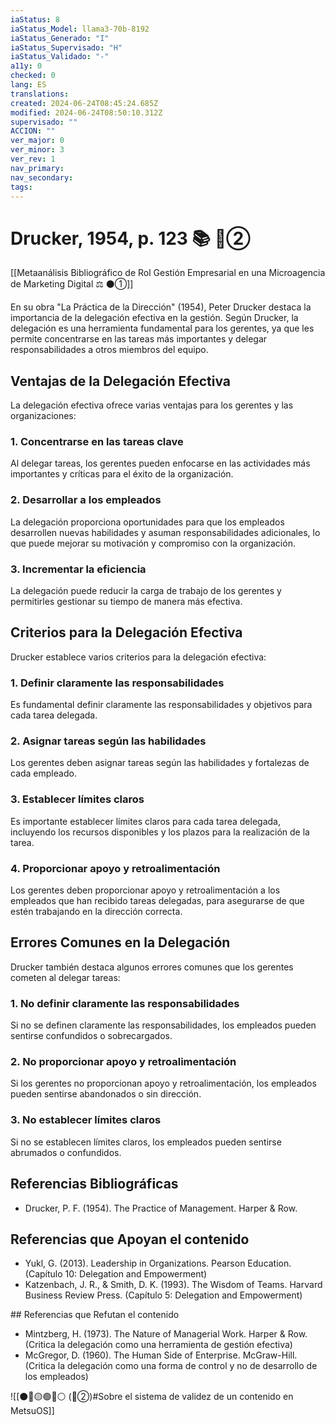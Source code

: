 ```yaml
---
iaStatus: 8
iaStatus_Model: llama3-70b-8192
iaStatus_Generado: "I"
iaStatus_Supervisado: "H"
iaStatus_Validado: "-"
a11y: 0
checked: 0
lang: ES
translations: 
created: 2024-06-24T08:45:24.685Z
modified: 2024-06-24T08:50:10.312Z
supervisado: ""
ACCION: ""
ver_major: 0
ver_minor: 3
ver_rev: 1
nav_primary: 
nav_secondary: 
tags:
---
```

# Drucker, 1954, p. 123 📚 🔴②

[[Metaanálisis Bibliográfico de Rol Gestión Empresarial en una Microagencia de Marketing Digital ⚖️ ⚫①]]

En su obra "La Práctica de la Dirección" (1954), Peter Drucker destaca la importancia de la delegación efectiva en la gestión. Según Drucker, la delegación es una herramienta fundamental para los gerentes, ya que les permite concentrarse en las tareas más importantes y delegar responsabilidades a otros miembros del equipo.

## Ventajas de la Delegación Efectiva

La delegación efectiva ofrece varias ventajas para los gerentes y las organizaciones:

### 1. Concentrarse en las tareas clave

Al delegar tareas, los gerentes pueden enfocarse en las actividades más importantes y críticas para el éxito de la organización.

### 2. Desarrollar a los empleados

La delegación proporciona oportunidades para que los empleados desarrollen nuevas habilidades y asuman responsabilidades adicionales, lo que puede mejorar su motivación y compromiso con la organización.

### 3. Incrementar la eficiencia

La delegación puede reducir la carga de trabajo de los gerentes y permitirles gestionar su tiempo de manera más efectiva.

## Criterios para la Delegación Efectiva

Drucker establece varios criterios para la delegación efectiva:

### 1. Definir claramente las responsabilidades

Es fundamental definir claramente las responsabilidades y objetivos para cada tarea delegada.

### 2. Asignar tareas según las habilidades

Los gerentes deben asignar tareas según las habilidades y fortalezas de cada empleado.

### 3. Establecer límites claros

Es importante establecer límites claros para cada tarea delegada, incluyendo los recursos disponibles y los plazos para la realización de la tarea.

### 4. Proporcionar apoyo y retroalimentación

Los gerentes deben proporcionar apoyo y retroalimentación a los empleados que han recibido tareas delegadas, para asegurarse de que estén trabajando en la dirección correcta.

## Errores Comunes en la Delegación

Drucker también destaca algunos errores comunes que los gerentes cometen al delegar tareas:

### 1. No definir claramente las responsabilidades

Si no se definen claramente las responsabilidades, los empleados pueden sentirse confundidos o sobrecargados.

### 2. No proporcionar apoyo y retroalimentación

Si los gerentes no proporcionan apoyo y retroalimentación, los empleados pueden sentirse abandonados o sin dirección.

### 3. No establecer límites claros

Si no se establecen límites claros, los empleados pueden sentirse abrumados o confundidos.

## Referencias Bibliográficas

* Drucker, P. F. (1954). The Practice of Management. Harper & Row.

## Referencias que Apoyan el contenido

* Yukl, G. (2013). Leadership in Organizations. Pearson Education. (Capítulo 10: Delegation and Empowerment)
* Katzenbach, J. R., & Smith, D. K. (1993). The Wisdom of Teams. Harvard Business Review Press. (Capítulo 5: Delegation and Empowerment)

## Referencias que Refutan el contenido

* Mintzberg, H. (1973). The Nature of Managerial Work. Harper & Row. (Critica la delegación como una herramienta de gestión efectiva)
* McGregor, D. (1960). The Human Side of Enterprise. McGraw-Hill. (Critica la delegación como una forma de control y no de desarrollo de los empleados)

![[⚫🔴🟡🟢🔵⚪ (🔴②)#Sobre el sistema de validez de un contenido en MetsuOS]]